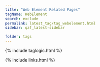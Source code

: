 ```yaml
---
title: "Web Element Related Pages"
tagName: WebElement
search: exclude
permalink: latest_tag/tag_webelement.html
sidebar: qaf_latest-sidebar

folder: tags
---
```

{% include taglogic.html %}

{% include links.html %}
